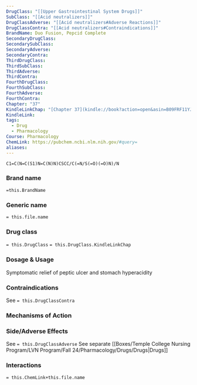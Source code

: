 ```yaml
---
DrugClass: "[[Upper Gastrointestinal System Drugs]]"
SubClass: "[[Acid neutralizers]]"
DrugClassAdverse: "[[Acid neutralizers#Adverse Reactions]]"
DrugClassContra: "[[Acid neutralizers#Contraindications]]"
BrandName: Duo Fusion, Pepcid Complete
SecondaryDrugClass: 
SecondarySubClass: 
SecondaryAdverse: 
SecondaryContra: 
ThirdDrugClass: 
ThirdSubClass: 
ThirdAdverse: 
ThirdContra: 
FourthDrugClass: 
FourthSubClass: 
FourthAdverse: 
FourthContra: 
Chapter: "37"
KindleLinkChap: "[Chapter 37](kindle://book?action=open&asin=B09FRF11YJ&location=20599)"
KindleLink: 
tags:
  - Drug
  - Pharmacology
Course: Pharmacology
ChemLink: https://pubchem.ncbi.nlm.nih.gov/#query=
aliases:
---
```

```smiles
C1=C(N=C(S1)N=C(N)N)CSCC/C(=N/S(=O)(=O)N)/N
```

### Brand name
`=this.BrandName`

### Generic name
`= this.file.name`

### Drug class 
`= this.DrugClass`
	`= this.DrugClass.KindleLinkChap`

### Dosage & Usage
Symptomatic relief of peptic ulcer and stomach hyperacidity


### Contraindications
See `= this.DrugClassContra`

### Mechanisms of Action


### Side/Adverse Effects
See `= this.DrugClassAdverse`
See separate [[Boxes/Temple College Nursing Program/LVN Program/Fall 24/Pharmacology/Drugs/Drugs|Drugs]]

### Interactions

`= this.ChemLink+this.file.name`

 